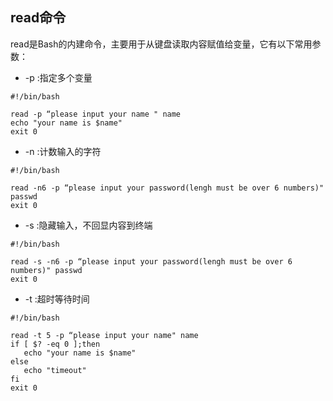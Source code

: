 ## read命令
read是Bash的内建命令，主要用于从键盘读取内容赋值给变量，它有以下常用参数：
* -p :指定多个变量

```
#!/bin/bash

read -p “please input your name " name
echo "your name is $name" 
exit 0
```
* -n :计数输入的字符

```
#!/bin/bash

read -n6 -p “please input your password(lengh must be over 6 numbers)" passwd
exit 0
```

* -s :隐藏输入，不回显内容到终端

```
#!/bin/bash

read -s -n6 -p “please input your password(lengh must be over 6 numbers)" passwd
exit 0

```
* -t :超时等待时间

```
#!/bin/bash

read -t 5 -p “please input your name" name
if [ $? -eq 0 ];then
   echo "your name is $name" 
else
   echo "timeout"
fi
exit 0
```



